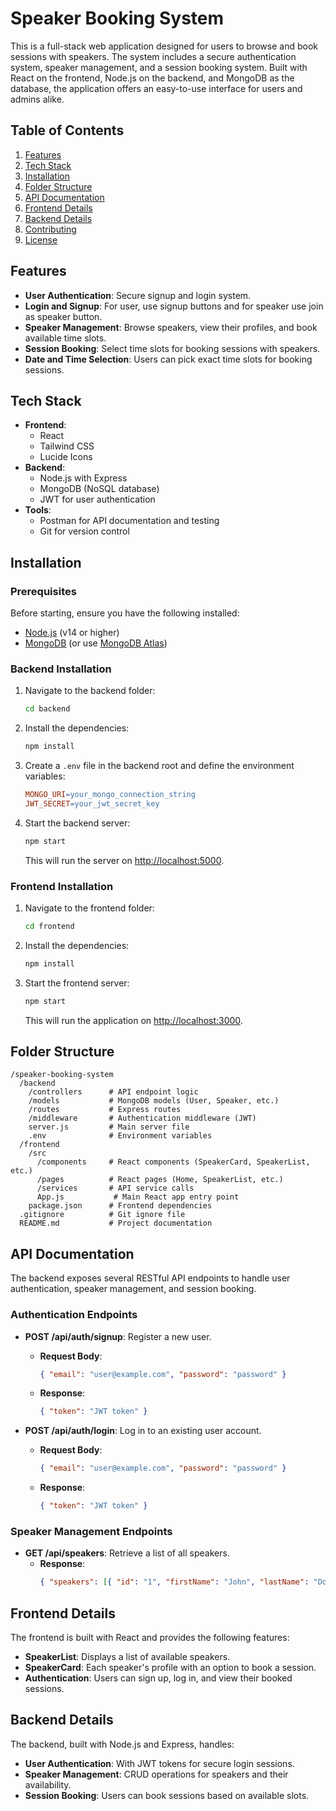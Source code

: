 # Speaker Booking System

This is a full-stack web application designed for users to browse and book sessions with speakers. The system includes a secure authentication system, speaker management, and a session booking system. Built with React on the frontend, Node.js on the backend, and MongoDB as the database, the application offers an easy-to-use interface for users and admins alike.

## Table of Contents

1. [Features](#features)
2. [Tech Stack](#tech-stack)
3. [Installation](#installation)
4. [Folder Structure](#folder-structure)
5. [API Documentation](#api-documentation)
6. [Frontend Details](#frontend-details)
7. [Backend Details](#backend-details)
8. [Contributing](#contributing)
9. [License](#license)

## Features

- **User Authentication**: Secure signup and login system.
- **Login and Signup**: For user, use  signup buttons and for speaker use join as speaker button.
- **Speaker Management**: Browse speakers, view their profiles, and book available time slots.
- **Session Booking**: Select time slots for booking sessions with speakers.
- **Date and Time Selection**: Users can pick exact time slots for booking sessions.

## Tech Stack

- **Frontend**: 
  - React
  - Tailwind CSS
  - Lucide Icons
- **Backend**: 
  - Node.js with Express
  - MongoDB (NoSQL database)
  - JWT for user authentication
- **Tools**:
  - Postman for API documentation and testing
  - Git for version control
  

## Installation

### Prerequisites

Before starting, ensure you have the following installed:
- [Node.js](https://nodejs.org/) (v14 or higher)
- [MongoDB](https://www.mongodb.com/) (or use [MongoDB Atlas](https://www.mongodb.com/cloud/atlas))


### Backend Installation

1. Navigate to the backend folder:
    ```bash
    cd backend
    ```

2. Install the dependencies:
    ```bash
    npm install
    ```

3. Create a `.env` file in the backend root and define the environment variables:
    ```makefile
    MONGO_URI=your_mongo_connection_string
    JWT_SECRET=your_jwt_secret_key
    ```

4. Start the backend server:
    ```bash
    npm start
    ```
    This will run the server on [http://localhost:5000](http://localhost:5000).

### Frontend Installation

1. Navigate to the frontend folder:
    ```bash
    cd frontend
    ```

2. Install the dependencies:
    ```bash
    npm install
    ```

3. Start the frontend server:
    ```bash
    npm start
    ```
    This will run the application on [http://localhost:3000](http://localhost:3000).



## Folder Structure

```
/speaker-booking-system
  /backend
    /controllers      # API endpoint logic
    /models           # MongoDB models (User, Speaker, etc.)
    /routes           # Express routes
    /middleware       # Authentication middleware (JWT)
    server.js         # Main server file
    .env              # Environment variables
  /frontend
    /src
      /components     # React components (SpeakerCard, SpeakerList, etc.)
      /pages          # React pages (Home, SpeakerList, etc.)
      /services       # API service calls
      App.js           # Main React app entry point
    package.json      # Frontend dependencies
  .gitignore          # Git ignore file
  README.md           # Project documentation
```

## API Documentation

The backend exposes several RESTful API endpoints to handle user authentication, speaker management, and session booking.

### Authentication Endpoints

- **POST /api/auth/signup**: Register a new user.
    - **Request Body**: 
        ```json
        { "email": "user@example.com", "password": "password" }
        ```
    - **Response**: 
        ```json
        { "token": "JWT token" }
        ```

- **POST /api/auth/login**: Log in to an existing user account.
    - **Request Body**:
        ```json
        { "email": "user@example.com", "password": "password" }
        ```
    - **Response**:
        ```json
        { "token": "JWT token" }
        ```

### Speaker Management Endpoints

- **GET /api/speakers**: Retrieve a list of all speakers.
    - **Response**:
        ```json
        { "speakers": [{ "id": "1", "firstName": "John", "lastName": "Doe", "pricePerSession": 100, "bio": "Speaker bio" }] }
        ```



## Frontend Details

The frontend is built with React and provides the following features:

- **SpeakerList**: Displays a list of available speakers.
- **SpeakerCard**: Each speaker's profile with an option to book a session.
- **Authentication**: Users can sign up, log in, and view their booked sessions.

## Backend Details

The backend, built with Node.js and Express, handles:

- **User Authentication**: With JWT tokens for secure login sessions.
- **Speaker Management**: CRUD operations for speakers and their availability.
- **Session Booking**: Users can book sessions based on available slots.


